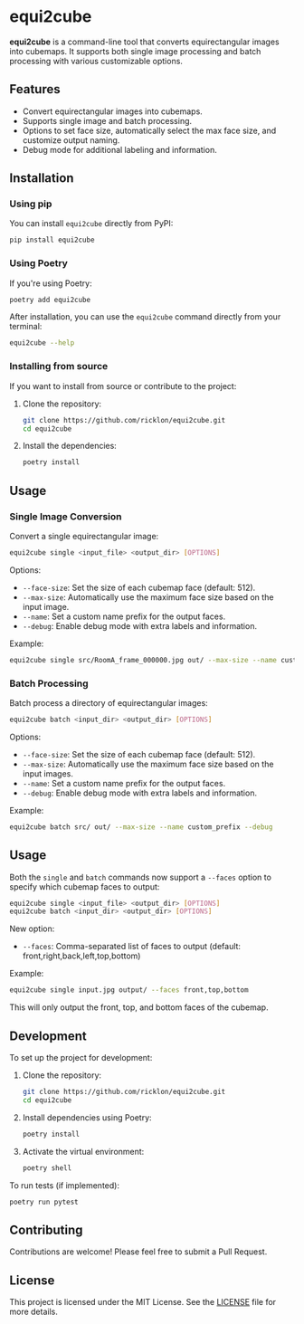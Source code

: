 # equi2cube

**equi2cube** is a command-line tool that converts equirectangular images into cubemaps. It supports both single image processing and batch processing with various customizable options.

## Features

- Convert equirectangular images into cubemaps.
- Supports single image and batch processing.
- Options to set face size, automatically select the max face size, and customize output naming.
- Debug mode for additional labeling and information.

## Installation

### Using pip

You can install `equi2cube` directly from PyPI:

```bash
pip install equi2cube
```

### Using Poetry

If you're using Poetry:

```bash
poetry add equi2cube
```

After installation, you can use the `equi2cube` command directly from your terminal:

```bash
equi2cube --help
```

### Installing from source

If you want to install from source or contribute to the project:

1. Clone the repository:

   ```bash
   git clone https://github.com/ricklon/equi2cube.git
   cd equi2cube
   ```

2. Install the dependencies:

   ```bash
   poetry install
   ```

## Usage

### Single Image Conversion

Convert a single equirectangular image:

```bash
equi2cube single <input_file> <output_dir> [OPTIONS]
```

Options:
- `--face-size`: Set the size of each cubemap face (default: 512).
- `--max-size`: Automatically use the maximum face size based on the input image.
- `--name`: Set a custom name prefix for the output faces.
- `--debug`: Enable debug mode with extra labels and information.

Example:

```bash
equi2cube single src/RoomA_frame_000000.jpg out/ --max-size --name custom_prefix --debug
```

### Batch Processing

Batch process a directory of equirectangular images:

```bash
equi2cube batch <input_dir> <output_dir> [OPTIONS]
```

Options:
- `--face-size`: Set the size of each cubemap face (default: 512).
- `--max-size`: Automatically use the maximum face size based on the input images.
- `--name`: Set a custom name prefix for the output faces.
- `--debug`: Enable debug mode with extra labels and information.

Example:

```bash
equi2cube batch src/ out/ --max-size --name custom_prefix --debug
```

## Usage

Both the `single` and `batch` commands now support a `--faces` option to specify which cubemap faces to output:

```bash
equi2cube single <input_file> <output_dir> [OPTIONS]
equi2cube batch <input_dir> <output_dir> [OPTIONS]
```

New option:
- `--faces`: Comma-separated list of faces to output (default: front,right,back,left,top,bottom)

Example:
```bash
equi2cube single input.jpg output/ --faces front,top,bottom
```

This will only output the front, top, and bottom faces of the cubemap.

## Development

To set up the project for development:

1. Clone the repository:

   ```bash
   git clone https://github.com/ricklon/equi2cube.git
   cd equi2cube
   ```

2. Install dependencies using Poetry:

   ```bash
   poetry install
   ```

3. Activate the virtual environment:

   ```bash
   poetry shell
   ```

To run tests (if implemented):

```bash
poetry run pytest
```

## Contributing

Contributions are welcome! Please feel free to submit a Pull Request.

## License

This project is licensed under the MIT License. See the [LICENSE](LICENSE) file for more details.